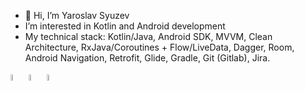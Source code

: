 - 👋 Hi, I’m Yaroslav Syuzev
- I’m interested in Kotlin and Android development
- My technical stack: Kotlin/Java, Android SDK, MVVM, Clean Architecture, RxJava/Coroutines + Flow/LiveData, Dagger, Room, Android Navigation, Retrofit, Glide, Gradle, Git (Gitlab), Jira.
<p><img src="https://user-images.githubusercontent.com/82819729/204920582-8af6883a-4067-43dd-a642-dfa09862ab09.png" width=5% height=5%>
<img src="https://user-images.githubusercontent.com/82819729/204920993-cbe834fb-ae73-4a31-9664-907df1411217.svg" width=5% height=5%>
<img src="https://raw.githubusercontent.com/get-icon/geticon/fc0f660daee147afb4a56c64e12bde6486b73e39/icons/android-icon.svg" width=5% height=5%>
</p>
